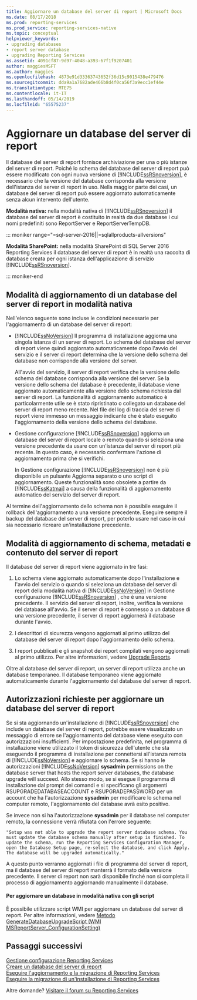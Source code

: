 ```yaml
---
title: Aggiornare un database del server di report | Microsoft Docs
ms.date: 08/17/2018
ms.prod: reporting-services
ms.prod_service: reporting-services-native
ms.topic: conceptual
helpviewer_keywords:
- upgrading databases
- report server database
- upgrading Reporting Services
ms.assetid: 4091cf87-9d97-4048-a393-67f1f9207401
author: maggiesMSFT
ms.author: maggies
ms.openlocfilehash: 4873e91d33363743652f36d15c9015438e479476
ms.sourcegitcommit: dda9a1a7682ade466b8d4f0ca56f3a9ecc1ef44e
ms.translationtype: MTE75
ms.contentlocale: it-IT
ms.lasthandoff: 05/14/2019
ms.locfileid: "65575237"
---
```

# <a name="upgrade-a-report-server-database"></a>Aggiornare un database del server di report

Il database del server di report fornisce archiviazione per una o più istanze del server di report. Poiché lo schema del database del server di report può essere modificato con ogni nuova versione di [!INCLUDE[ssRSnoversion](../../includes/ssrsnoversion-md.md)], è necessario che la versione del database corrisponda alla versione dell'istanza del server di report in uso. Nella maggior parte dei casi, un database del server di report può essere aggiornato automaticamente senza alcun intervento dell'utente.  
  
 **Modalità nativa:** nella modalità nativa di [!INCLUDE[ssRSnoversion](../../includes/ssrsnoversion-md.md)] il database del server di report è costituito in realtà da due database i cui nomi predefiniti sono ReportServer e ReportServerTempDB.  

::: moniker range="=sql-server-2016||=sqlallproducts-allversions"
  
 **Modalità SharePoint:** nella modalità SharePoint di SQL Server 2016 Reporting Services il database del server di report è in realtà una raccolta di database creata per ogni istanza dell'applicazione di servizio [!INCLUDE[ssRSnoversion](../../includes/ssrsnoversion-md.md)].  

::: moniker-end

## <a name="ways-to-upgrade-a-native-mode-report-server-database"></a>Modalità di aggiornamento di un database del server di report in modalità nativa

 Nell'elenco seguente sono incluse le condizioni necessarie per l'aggiornamento di un database del server di report:  
  
-   [!INCLUDE[ssNoVersion](../../includes/ssnoversion-md.md)] Il programma di installazione aggiorna una singola istanza di un server di report. Lo schema del database del server di report viene quindi aggiornato automaticamente dopo l'avvio del servizio e il server di report determina che la versione dello schema del database non corrisponde alla versione del server.  
  
     All'avvio del servizio, il server di report verifica che la versione dello schema del database corrisponda alla versione del server. Se la versione dello schema del database è precedente, il database viene aggiornato automaticamente alla versione dello schema richiesta dal server di report. La funzionalità di aggiornamento automatico è particolarmente utile se è stato ripristinato o collegato un database del server di report meno recente. Nel file del log di traccia del server di report viene immesso un messaggio indicante che è stato eseguito l'aggiornamento della versione dello schema del database.  
  
-   Gestione configurazione [!INCLUDE[ssRSnoversion](../../includes/ssrsnoversion-md.md)] aggiorna un database del server di report locale o remoto quando si seleziona una versione precedente da usare con un'istanza del server di report più recente. In questo caso, è necessario confermare l'azione di aggiornamento prima che si verifichi.  
  
     In Gestione configurazione [!INCLUDE[ssRSnoversion](../../includes/ssrsnoversion-md.md)] non è più disponibile un pulsante Aggiorna separato o uno script di aggiornamento. Queste funzionalità sono obsolete a partire da [!INCLUDE[ssKatmai](../../includes/sskatmai-md.md)] a causa della funzionalità di aggiornamento automatico del servizio del server di report.  
  
 Al termine dell'aggiornamento dello schema non è possibile eseguire il rollback dell'aggiornamento a una versione precedente. Eseguire sempre il backup del database del server di report, per poterlo usare nel caso in cui sia necessario ricreare un'installazione precedente.  
  
## <a name="how-the-schema-metadata-and-report-server-content-is-updated"></a>Modalità di aggiornamento di schema, metadati e contenuto del server di report  
 Il database del server di report viene aggiornato in tre fasi:  
  
1.  Lo schema viene aggiornato automaticamente dopo l'installazione e l'avvio del servizio o quando si seleziona un database del server di report della modalità nativa di [!INCLUDE[ssNoVersion](../../includes/ssnoversion-md.md)] in Gestione configurazione [!INCLUDE[ssRSnoversion](../../includes/ssrsnoversion-md.md)] , che è una versione precedente. Il servizio del server di report, inoltre, verifica la versione del database all'avvio. Se il server di report è connesso a un database di una versione precedente, il server di report aggiornerà il database durante l'avvio.  
  
2.  I descrittori di sicurezza vengono aggiornati al primo utilizzo del database del server di report dopo l'aggiornamento dello schema.  
  
3.  I report pubblicati e gli snapshot dei report compilati vengono aggiornati al primo utilizzo. Per altre informazioni, vedere [Upgrade Reports](../../reporting-services/install-windows/upgrade-reports.md).  
  
 Oltre al database del server di report, un server di report utilizza anche un database temporaneo. Il database temporaneo viene aggiornato automaticamente durante l'aggiornamento del database del server di report.  
  
## <a name="permissions-required-to-upgrade-a-report-server-database"></a>Autorizzazioni richieste per aggiornare un database del server di report  
 Se si sta aggiornando un'installazione di [!INCLUDE[ssRSnoversion](../../includes/ssrsnoversion-md.md)] che include un database del server di report, potrebbe essere visualizzato un messaggio di errore se l'aggiornamento del database viene eseguito con autorizzazioni insufficienti. Per impostazione predefinita, nel programma di installazione viene utilizzato il token di sicurezza dell'utente che sta eseguendo il programma di installazione per connettersi all'istanza remota di [!INCLUDE[ssNoVersion](../../includes/ssnoversion-md.md)] e aggiornare lo schema. Se si hanno le autorizzazioni [!INCLUDE[ssNoVersion](../../includes/ssnoversion-md.md)] **sysadmin** permissions on the database server that hosts the report server databases, the database upgrade will succeed. Allo stesso modo, se si esegue il programma di installazione dal prompt dei comandi e si specificano gli argomenti RSUPGRADEDATABASEACCOUNT e RSUPGRADEPASSWORD per un account che ha l'autorizzazione **sysadmin** per modificare lo schema nel computer remoto, l'aggiornamento del database avrà esito positivo.  
  
 Se invece non si ha l'autorizzazione **sysadmin** per il database nel computer remoto, la connessione verrà rifiutata con l'errore seguente:  
  
 `"Setup was not able to upgrade the report server database schema. You must update the database schema manually after setup is finished. To update the schema, run the Reporting Services Configuration Manager, open the Database Setup page, re-select the database, and click Apply. The database will be upgraded automatically."`  
  
 A questo punto verranno aggiornati i file di programma del server di report, ma il database del server di report manterrà il formato della versione precedente. Il server di report non sarà disponibile finché non si completa il processo di aggiornamento aggiornando manualmente il database.  
  
#### <a name="to-upgrade-a-native-mode-database-with-scripts"></a>Per aggiornare un database in modalità nativa con gli script  
 È possibile utilizzare script WMI per aggiornare un database del server di report. Per altre informazioni, vedere [Metodo GenerateDatabaseUpgradeScript &#40;WMI MSReportServer_ConfigurationSetting&#41;](../../reporting-services/wmi-provider-library-reference/configurationsetting-method-generatedatabaseupgradescript.md)  
  
## <a name="next-steps"></a>Passaggi successivi

[Gestione configurazione Reporting Services](../../reporting-services/install-windows/reporting-services-configuration-manager-native-mode.md)   
[Creare un database del server di report](../../reporting-services/install-windows/ssrs-report-server-create-a-report-server-database.md)  
[Eseguire l'aggiornamento e la migrazione di Reporting Services](../../reporting-services/install-windows/upgrade-and-migrate-reporting-services.md)   
[Eseguire la migrazione di un'installazione di Reporting Services](../../reporting-services/install-windows/migrate-a-reporting-services-installation-native-mode.md)  

Altre domande? [Visitare il forum su Reporting Services](https://go.microsoft.com/fwlink/?LinkId=620231)
